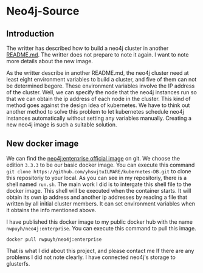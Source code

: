 # Neo4j-Source

## Introduction

The writter has described how to build a neo4j cluster in another [README.md](https://github.com/yhswjtuILMARE/kubernetes-DB/blob/master/README.md). The writter does not prepare to note it again. I want to note more details about the new 
image.

As the writter describe in another README.md, the neo4j cluster need at least eight environment variables to build a cluster, and five of them can not be determined begore. These environment variables involve the IP address of the cluster. Well, we can specify the node that the neo4j instances run so that we can obtain the ip address of each node in the cluster. This kind of method goes against the design idea of kubernetes. We have to think out another method to solve this problem to let kubernetes schedule neo4j instances automatically without setting any variables manually. Creating a new neo4j image is such a suitable solution.

## New docker image

We can find the [neo4j:enterprise official image](https://github.com/neo4j/docker-neo4j-publish.git) on git. We choose the edition `3.3.3` to be our basic docker image. You can execute this command `git clone https://github.com/yhswjtuILMARE/kubernetes-DB.git` to clone this repositoriy to your local. As you can see in my repositoriy, there is a shell named `run.sh`. The main work I did is to intergate this shell file to the docker image. This shell will be executed when the container starts. It will obtain its own ip address and another ip addresses by reading a file that written by all initial cluster members. It can set environment variables when it obtains the info mentioned above.

I have published this docker image to my public docker hub with the name `nwpuyh/neo4j:enterprise`. You can execute this command to pull this image.

```
docker pull nwpuyh/neo4j:enterprise
```

That is what I did about this project, and please contact me If there are any problems I did not note clearly. I have connected neo4j's storage to glusterfs.
